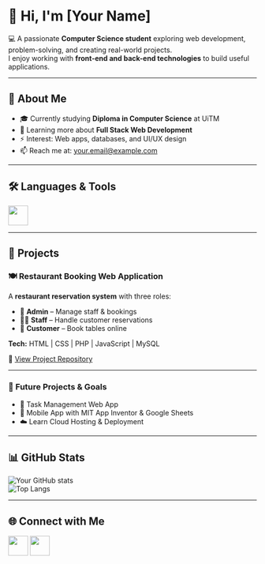 # 👋 Hi, I'm [Your Name]  

💻 A passionate **Computer Science student** exploring web development, problem-solving, and creating real-world projects.  
I enjoy working with **front-end and back-end technologies** to build useful applications.  

---

## 🚀 About Me
- 🎓 Currently studying **Diploma in Computer Science** at UiTM  
- 🌱 Learning more about **Full Stack Web Development**  
- ⚡ Interest: Web apps, databases, and UI/UX design  
- 📫 Reach me at: your.email@example.com  

---

## 🛠️ Languages & Tools
<p>
  <img src="https://skillicons.dev/icons?i=html,css,php,js,vscode,git,github,mysql" height="40" />
</p>

---

## 📂 Projects  

### 🍽️ Restaurant Booking Web Application  
A **restaurant reservation system** with three roles:  
- 👑 **Admin** – Manage staff & bookings  
- 👨‍🍳 **Staff** – Handle customer reservations  
- 🙍 **Customer** – Book tables online  

**Tech:** HTML | CSS | PHP | JavaScript | MySQL  

🔗 [View Project Repository](https://github.com/your-username/restaurant-booking-app)  

---

### 📌 Future Projects & Goals
- 📝 Task Management Web App  
- 📱 Mobile App with MIT App Inventor & Google Sheets  
- ☁️ Learn Cloud Hosting & Deployment  

---

## 📊 GitHub Stats
![Your GitHub stats](https://github-readme-stats.vercel.app/api?username=your-username&show_icons=true&theme=radical)  
![Top Langs](https://github-readme-stats.vercel.app/api/top-langs/?username=your-username&layout=compact&theme=radical)  

---

## 🌐 Connect with Me
<p>
  <a href="https://github.com/your-username"><img src="https://skillicons.dev/icons?i=github" height="40"/></a>
  <a href="https://linkedin.com/in/your-linkedin"><img src="https://skillicons.dev/icons?i=linkedin" height="40"/></a>
</p>
